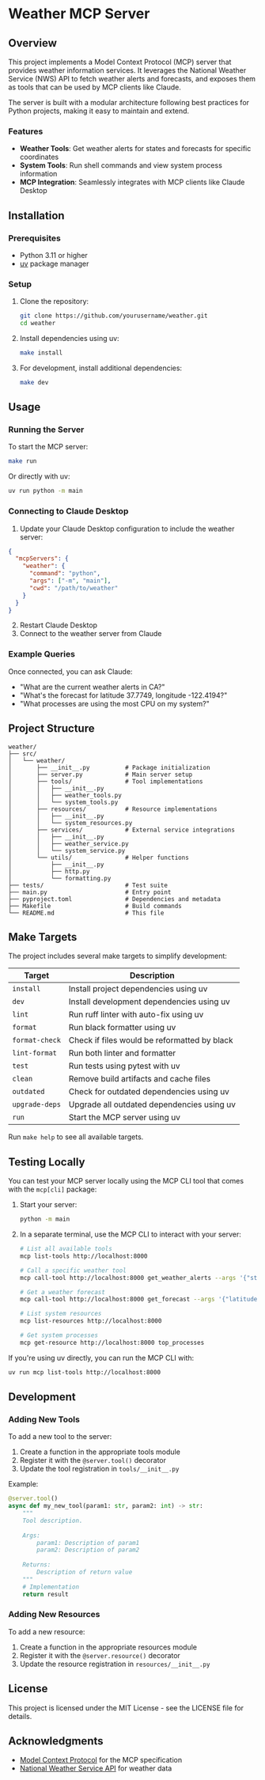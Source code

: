 # Weather MCP Server

## Overview

This project implements a Model Context Protocol (MCP) server that provides weather information services. It leverages the National Weather Service (NWS) API to fetch weather alerts and forecasts, and exposes them as tools that can be used by MCP clients like Claude.

The server is built with a modular architecture following best practices for Python projects, making it easy to maintain and extend.

### Features

- **Weather Tools**: Get weather alerts for states and forecasts for specific coordinates
- **System Tools**: Run shell commands and view system process information
- **MCP Integration**: Seamlessly integrates with MCP clients like Claude Desktop

## Installation

### Prerequisites

- Python 3.11 or higher
- [uv](https://github.com/astral-sh/uv) package manager

### Setup

1. Clone the repository:
   ```bash
   git clone https://github.com/yourusername/weather.git
   cd weather
   ```

2. Install dependencies using uv:
   ```bash
   make install
   ```

3. For development, install additional dependencies:
   ```bash
   make dev
   ```

## Usage

### Running the Server

To start the MCP server:

```bash
make run
```

Or directly with uv:

```bash
uv run python -m main
```

### Connecting to Claude Desktop

1. Update your Claude Desktop configuration to include the weather server:

```json
{
  "mcpServers": {
    "weather": {
      "command": "python",
      "args": ["-m", "main"],
      "cwd": "/path/to/weather"
    }
  }
}
```

2. Restart Claude Desktop
3. Connect to the weather server from Claude

### Example Queries

Once connected, you can ask Claude:

- "What are the current weather alerts in CA?"
- "What's the forecast for latitude 37.7749, longitude -122.4194?"
- "What processes are using the most CPU on my system?"

## Project Structure

```
weather/
├── src/
│   └── weather/
│       ├── __init__.py          # Package initialization
│       ├── server.py            # Main server setup
│       ├── tools/               # Tool implementations
│       │   ├── __init__.py
│       │   ├── weather_tools.py
│       │   └── system_tools.py
│       ├── resources/           # Resource implementations
│       │   ├── __init__.py
│       │   └── system_resources.py
│       ├── services/            # External service integrations
│       │   ├── __init__.py
│       │   ├── weather_service.py
│       │   └── system_service.py
│       └── utils/               # Helper functions
│           ├── __init__.py
│           ├── http.py
│           └── formatting.py
├── tests/                       # Test suite
├── main.py                      # Entry point
├── pyproject.toml               # Dependencies and metadata
├── Makefile                     # Build commands
└── README.md                    # This file
```

## Make Targets

The project includes several make targets to simplify development:

| Target       | Description                                  |
|--------------|----------------------------------------------|
| `install`    | Install project dependencies using uv        |
| `dev`        | Install development dependencies using uv    |
| `lint`       | Run ruff linter with auto-fix using uv       |
| `format`     | Run black formatter using uv                 |
| `format-check` | Check if files would be reformatted by black |
| `lint-format`| Run both linter and formatter                |
| `test`       | Run tests using pytest with uv               |
| `clean`      | Remove build artifacts and cache files       |
| `outdated`   | Check for outdated dependencies using uv     |
| `upgrade-deps` | Upgrade all outdated dependencies using uv   |
| `run`        | Start the MCP server using uv                |

Run `make help` to see all available targets.

## Testing Locally

You can test your MCP server locally using the MCP CLI tool that comes with the `mcp[cli]` package:

1. Start your server:
   ```bash
   python -m main
   ```

2. In a separate terminal, use the MCP CLI to interact with your server:

   ```bash
   # List all available tools
   mcp list-tools http://localhost:8000
   
   # Call a specific weather tool
   mcp call-tool http://localhost:8000 get_weather_alerts --args '{"state": "CA"}'
   
   # Get a weather forecast
   mcp call-tool http://localhost:8000 get_forecast --args '{"latitude": 37.7749, "longitude": -122.4194}'
   
   # List system resources
   mcp list-resources http://localhost:8000
   
   # Get system processes
   mcp get-resource http://localhost:8000 top_processes
   ```

If you're using uv directly, you can run the MCP CLI with:

```bash
uv run mcp list-tools http://localhost:8000
```

## Development

### Adding New Tools

To add a new tool to the server:

1. Create a function in the appropriate tools module
2. Register it with the `@server.tool()` decorator
3. Update the tool registration in `tools/__init__.py`

Example:

```python
@server.tool()
async def my_new_tool(param1: str, param2: int) -> str:
    """
    Tool description.
    
    Args:
        param1: Description of param1
        param2: Description of param2
        
    Returns:
        Description of return value
    """
    # Implementation
    return result
```

### Adding New Resources

To add a new resource:

1. Create a function in the appropriate resources module
2. Register it with the `@server.resource()` decorator
3. Update the resource registration in `resources/__init__.py`

## License

This project is licensed under the MIT License - see the LICENSE file for details.

## Acknowledgments

- [Model Context Protocol](https://modelcontextprotocol.io/) for the MCP specification
- [National Weather Service API](https://www.weather.gov/documentation/services-web-api) for weather data